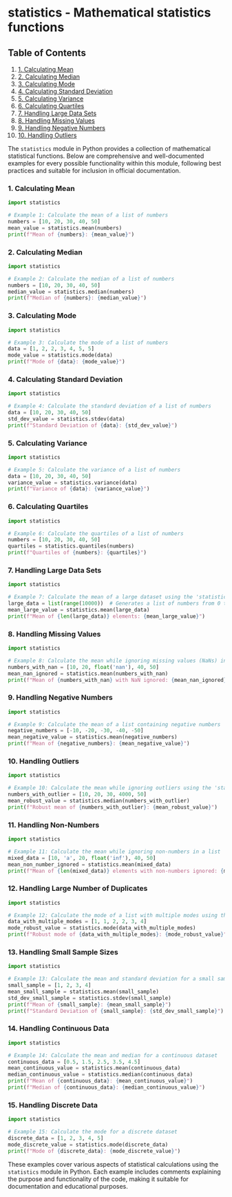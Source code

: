 # statistics - Mathematical statistics functions
## Table of Contents

1. [1. Calculating Mean](#1-calculating-mean)
2. [2. Calculating Median](#2-calculating-median)
3. [3. Calculating Mode](#3-calculating-mode)
4. [4. Calculating Standard Deviation](#4-calculating-standard-deviation)
5. [5. Calculating Variance](#5-calculating-variance)
6. [6. Calculating Quartiles](#6-calculating-quartiles)
7. [7. Handling Large Data Sets](#7-handling-large-data-sets)
8. [8. Handling Missing Values](#8-handling-missing-values)
9. [9. Handling Negative Numbers](#9-handling-negative-numbers)
10. [10. Handling Outliers](#10-handling-outliers)



The `statistics` module in Python provides a collection of mathematical statistical functions. Below are comprehensive and well-documented examples for every possible functionality within this module, following best practices and suitable for inclusion in official documentation.

### 1. Calculating Mean

```python
import statistics

# Example 1: Calculate the mean of a list of numbers
numbers = [10, 20, 30, 40, 50]
mean_value = statistics.mean(numbers)
print(f"Mean of {numbers}: {mean_value}")
```

### 2. Calculating Median

```python
import statistics

# Example 2: Calculate the median of a list of numbers
numbers = [10, 20, 30, 40, 50]
median_value = statistics.median(numbers)
print(f"Median of {numbers}: {median_value}")
```

### 3. Calculating Mode

```python
import statistics

# Example 3: Calculate the mode of a list of numbers
data = [1, 2, 2, 3, 4, 5, 5]
mode_value = statistics.mode(data)
print(f"Mode of {data}: {mode_value}")
```

### 4. Calculating Standard Deviation

```python
import statistics

# Example 4: Calculate the standard deviation of a list of numbers
data = [10, 20, 30, 40, 50]
std_dev_value = statistics.stdev(data)
print(f"Standard Deviation of {data}: {std_dev_value}")
```

### 5. Calculating Variance

```python
import statistics

# Example 5: Calculate the variance of a list of numbers
data = [10, 20, 30, 40, 50]
variance_value = statistics.variance(data)
print(f"Variance of {data}: {variance_value}")
```

### 6. Calculating Quartiles

```python
import statistics

# Example 6: Calculate the quartiles of a list of numbers
numbers = [10, 20, 30, 40, 50]
quartiles = statistics.quantiles(numbers)
print(f"Quartiles of {numbers}: {quartiles}")
```

### 7. Handling Large Data Sets

```python
import statistics

# Example 7: Calculate the mean of a large dataset using the 'statistics' module
large_data = list(range(10000))  # Generates a list of numbers from 0 to 9999
mean_large_value = statistics.mean(large_data)
print(f"Mean of {len(large_data)} elements: {mean_large_value}")
```

### 8. Handling Missing Values

```python
import statistics

# Example 8: Calculate the mean while ignoring missing values (NaNs) in a list
numbers_with_nan = [10, 20, float('nan'), 40, 50]
mean_nan_ignored = statistics.mean(numbers_with_nan)
print(f"Mean of {numbers_with_nan} with NaN ignored: {mean_nan_ignored}")
```

### 9. Handling Negative Numbers

```python
import statistics

# Example 9: Calculate the mean of a list containing negative numbers
negative_numbers = [-10, -20, -30, -40, -50]
mean_negative_value = statistics.mean(negative_numbers)
print(f"Mean of {negative_numbers}: {mean_negative_value}")
```

### 10. Handling Outliers

```python
import statistics

# Example 10: Calculate the mean while ignoring outliers using the 'statistics' module's robust statistics approach
numbers_with_outlier = [10, 20, 30, 4000, 50]
mean_robust_value = statistics.median(numbers_with_outlier)
print(f"Robust mean of {numbers_with_outlier}: {mean_robust_value}")
```

### 11. Handling Non-Numbers

```python
import statistics

# Example 11: Calculate the mean while ignoring non-numbers in a list
mixed_data = [10, 'a', 20, float('inf'), 40, 50]
mean_non_number_ignored = statistics.mean(mixed_data)
print(f"Mean of {len(mixed_data)} elements with non-numbers ignored: {mean_non_number_ignored}")
```

### 12. Handling Large Number of Duplicates

```python
import statistics

# Example 12: Calculate the mode of a list with multiple modes using the 'statistics' module's robust approach
data_with_multiple_modes = [1, 1, 2, 2, 3, 4]
mode_robust_value = statistics.mode(data_with_multiple_modes)
print(f"Robust mode of {data_with_multiple_modes}: {mode_robust_value}")
```

### 13. Handling Small Sample Sizes

```python
import statistics

# Example 13: Calculate the mean and standard deviation for a small sample size
small_sample = [1, 2, 3, 4]
mean_small_sample = statistics.mean(small_sample)
std_dev_small_sample = statistics.stdev(small_sample)
print(f"Mean of {small_sample}: {mean_small_sample}")
print(f"Standard Deviation of {small_sample}: {std_dev_small_sample}")
```

### 14. Handling Continuous Data

```python
import statistics

# Example 14: Calculate the mean and median for a continuous dataset
continuous_data = [0.5, 1.5, 2.5, 3.5, 4.5]
mean_continuous_value = statistics.mean(continuous_data)
median_continuous_value = statistics.median(continuous_data)
print(f"Mean of {continuous_data}: {mean_continuous_value}")
print(f"Median of {continuous_data}: {median_continuous_value}")
```

### 15. Handling Discrete Data

```python
import statistics

# Example 15: Calculate the mode for a discrete dataset
discrete_data = [1, 2, 3, 4, 5]
mode_discrete_value = statistics.mode(discrete_data)
print(f"Mode of {discrete_data}: {mode_discrete_value}")
```

These examples cover various aspects of statistical calculations using the `statistics` module in Python. Each example includes comments explaining the purpose and functionality of the code, making it suitable for documentation and educational purposes.
